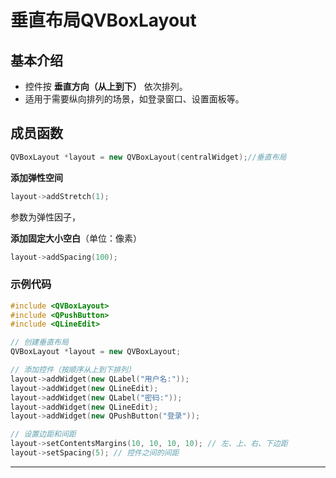 # 垂直布局QVBoxLayout

## 基本介绍

- 控件按 **垂直方向（从上到下）** 依次排列。
- 适用于需要纵向排列的场景，如登录窗口、设置面板等。

## 成员函数

```cpp
QVBoxLayout *layout = new QVBoxLayout(centralWidget);//垂直布局
```



**添加弹性空间**

```cpp
layout->addStretch(1);
```

参数为弹性因子，

**添加固定大小空白**（单位：像素）

```cpp
layout->addSpacing(100);
```



### **示例代码**

```cpp
#include <QVBoxLayout>
#include <QPushButton>
#include <QLineEdit>

// 创建垂直布局
QVBoxLayout *layout = new QVBoxLayout;

// 添加控件（按顺序从上到下排列）
layout->addWidget(new QLabel("用户名:"));
layout->addWidget(new QLineEdit);
layout->addWidget(new QLabel("密码:"));
layout->addWidget(new QLineEdit);
layout->addWidget(new QPushButton("登录"));

// 设置边距和间距
layout->setContentsMargins(10, 10, 10, 10); // 左、上、右、下边距
layout->setSpacing(5); // 控件之间的间距
```

---

## 